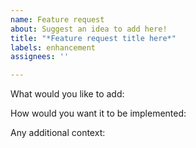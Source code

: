 ```yaml
---
name: Feature request
about: Suggest an idea to add here!
title: "*Feature request title here*"
labels: enhancement
assignees: ''

---
```


What would you like to add: 

How would you want it to be implemented:

Any additional context:
